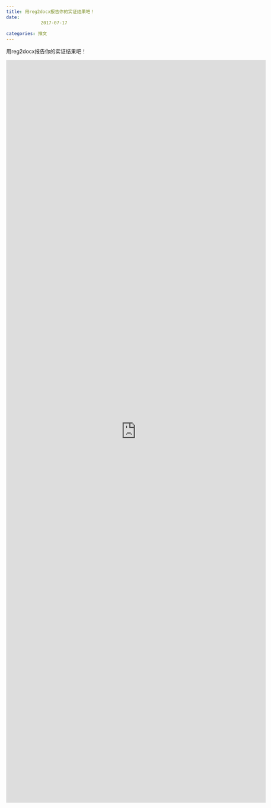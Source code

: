 ```yaml
---
title: 用reg2docx报告你的实证结果吧！
date: 
             2017-07-17
            
categories: 推文
---
```

用reg2docx报告你的实证结果吧！<!--more-->
<iframe src="http://202.114.234.173:8669/appbbs/Stata_Article/@用reg2docx报告你的实证结果吧！.htm" width="700px" height="2000px" scrolling="auto" frameborder=0 ></iframe>